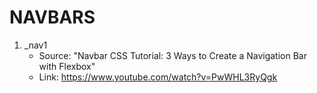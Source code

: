 # NAVBARS

1. _nav1 
    - Source: "Navbar CSS Tutorial: 3 Ways to Create a Navigation Bar with Flexbox"
    - Link: https://www.youtube.com/watch?v=PwWHL3RyQgk
